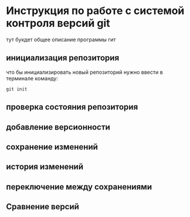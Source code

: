 # Инструкция по работе с системой контроля версий git

тут букдет общее описание программы гит

## инициализация репозитория

что бы инициализировать новый репозиторий нужно ввести в терминале команду: 

    git init

## проверка состояния репозитория

## добавление версионности

## сохранение изменений

## история изменений

## переключение между сохранениями

## Сравнение версий

##